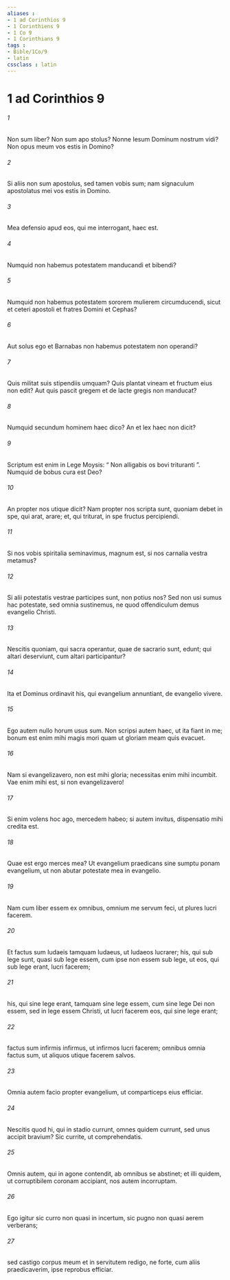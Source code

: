 ```yaml
---
aliases : 
- 1 ad Corinthios 9
- 1 Corinthiens 9
- 1 Co 9
- 1 Corinthians 9
tags : 
- Bible/1Co/9
- latin
cssclass : latin
---
```


# 1 ad Corinthios 9

###### 1
Non sum liber? Non sum apo stolus? Nonne Iesum Dominum nostrum vidi? Non opus meum vos estis in Domino? 
###### 2
Si aliis non sum apostolus, sed tamen vobis sum; nam signaculum apostolatus mei vos estis in Domino. 
###### 3
Mea defensio apud eos, qui me interrogant, haec est. 
###### 4
Numquid non habemus potestatem manducandi et bibendi? 
###### 5
Numquid non habemus potestatem sororem mulierem circumducendi, sicut et ceteri apostoli et fratres Domini et Cephas? 
###### 6
Aut solus ego et Barnabas non habemus potestatem non operandi?
###### 7
Quis militat suis stipendiis umquam? Quis plantat vineam et fructum eius non edit? Aut quis pascit gregem et de lacte gregis non manducat? 
###### 8
Numquid secundum hominem haec dico? An et lex haec non dicit? 
###### 9
Scriptum est enim in Lege Moysis: “ Non alligabis os bovi trituranti ”. Numquid de bobus cura est Deo? 
###### 10
An propter nos utique dicit? Nam propter nos scripta sunt, quoniam debet in spe, qui arat, arare; et, qui triturat, in spe fructus percipiendi. 
###### 11
Si nos vobis spiritalia seminavimus, magnum est, si nos carnalia vestra metamus? 
###### 12
Si alii potestatis vestrae participes sunt, non potius nos? Sed non usi sumus hac potestate, sed omnia sustinemus, ne quod offendiculum demus evangelio Christi. 
###### 13
Nescitis quoniam, qui sacra operantur, quae de sacrario sunt, edunt; qui altari deserviunt, cum altari participantur? 
###### 14
Ita et Dominus ordinavit his, qui evangelium annuntiant, de evangelio vivere.
###### 15
Ego autem nullo horum usus sum. Non scripsi autem haec, ut ita fiant in me; bonum est enim mihi magis mori quam ut gloriam meam quis evacuet. 
###### 16
Nam si evangelizavero, non est mihi gloria; necessitas enim mihi incumbit. Vae enim mihi est, si non evangelizavero! 
###### 17
Si enim volens hoc ago, mercedem habeo; si autem invitus, dispensatio mihi credita est. 
###### 18
Quae est ergo merces mea? Ut evangelium praedicans sine sumptu ponam evangelium, ut non abutar potestate mea in evangelio.
###### 19
Nam cum liber essem ex omnibus, omnium me servum feci, ut plures lucri facerem. 
###### 20
Et factus sum Iudaeis tamquam Iudaeus, ut Iudaeos lucrarer; his, qui sub lege sunt, quasi sub lege essem, cum ipse non essem sub lege, ut eos, qui sub lege erant, lucri facerem; 
###### 21
his, qui sine lege erant, tamquam sine lege essem, cum sine lege Dei non essem, sed in lege essem Christi, ut lucri facerem eos, qui sine lege erant; 
###### 22
factus sum infirmis infirmus, ut infirmos lucri facerem; omnibus omnia factus sum, ut aliquos utique facerem salvos. 
###### 23
Omnia autem facio propter evangelium, ut comparticeps eius efficiar.
###### 24
Nescitis quod hi, qui in stadio currunt, omnes quidem currunt, sed unus accipit bravium? Sic currite, ut comprehendatis. 
###### 25
Omnis autem, qui in agone contendit, ab omnibus se abstinet; et illi quidem, ut corruptibilem coronam accipiant, nos autem incorruptam. 
###### 26
Ego igitur sic curro non quasi in incertum, sic pugno non quasi aerem verberans; 
###### 27
sed castigo corpus meum et in servitutem redigo, ne forte, cum aliis praedicaverim, ipse reprobus efficiar.
